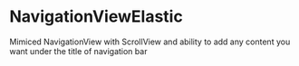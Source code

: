 # NavigationViewElastic

Mimiced NavigationView with ScrollView and ability to add any content you want under the title of navigation bar
